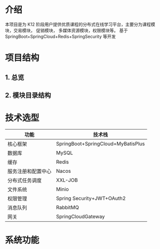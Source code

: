 # 介绍
本项目是为 K12 阶段用户提供优质课程的分布式在线学习平台，主要分为课程模块，交易模块， 促销模块，
多媒体资源模块，权限模块等。 基于 SpringBoot+SpringCloud+Redis+SpringSecurity 等开发

# 项目结构
## 1. 总览

## 2. 模块目录结构


# 技术选型

| 功能        | 技术栈                                | 
|-----------|------------------------------------|
| 核心框架      | SpringBoot+SpringCloud+MyBatisPlus |         
| 数据库       | MySQL                              |      
| 缓存        | Redis                              |         
| 服务注册和配置中心 | Nacos                              |
| 分布式任务调度   | XXL-JOB                            |         
| 文件系统      | Minio                              |         
| 权限管理      | Spring Security+JWT+OAuth2         |         
| 消息队列      | RabbitMQ                           |   
| 网关        | SpringCloudGateway                 |  


# 系统功能

